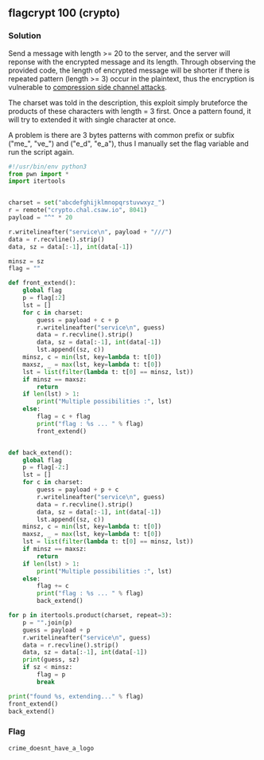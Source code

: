## flagcrypt 100 (crypto)

### Solution

Send a message with length >= 20 to the server, and the server will reponse with the encrypted message and its length.
Through observing the provided code, the length of encrypted message will be shorter if there is repeated pattern (length >= 3) occur in the plaintext, thus the encryption is vulnerable to [compression side channel attacks](https://www.sjoerdlangkemper.nl/2016/08/23/compression-side-channel-attacks/).

The charset was told in the description, this exploit simply bruteforce the products of these characters with length = 3 first. Once a pattern found, it will try to extended it with single character at once.

A problem is there are 3 bytes patterns with common prefix or subfix ("me_", "ve_") and ("e\_d", "e\_a"), thus I manually set the flag variable and run the script again.

```python
#!/usr/bin/env python3
from pwn import *
import itertools


charset = set("abcdefghijklmnopqrstuvwxyz_")
r = remote("crypto.chal.csaw.io", 8041)
payload = "^" * 20

r.writelineafter("service\n", payload + "///")
data = r.recvline().strip()
data, sz = data[:-1], int(data[-1])

minsz = sz
flag = ""

def front_extend():
    global flag
    p = flag[:2]
    lst = []
    for c in charset:
        guess = payload + c + p
        r.writelineafter("service\n", guess)
        data = r.recvline().strip()
        data, sz = data[:-1], int(data[-1])
        lst.append((sz, c))
    minsz, c = min(lst, key=lambda t: t[0])
    maxsz, _ = max(lst, key=lambda t: t[0])
    lst = list(filter(lambda t: t[0] == minsz, lst))
    if minsz == maxsz:
        return
    if len(lst) > 1:
        print("Multiple possibilities :", lst)
    else:
        flag = c + flag
        print("flag : %s ... " % flag)
        front_extend()


def back_extend():
    global flag
    p = flag[-2:]
    lst = []
    for c in charset:
        guess = payload + p + c
        r.writelineafter("service\n", guess)
        data = r.recvline().strip()
        data, sz = data[:-1], int(data[-1])
        lst.append((sz, c))
    minsz, c = min(lst, key=lambda t: t[0])
    maxsz, _ = max(lst, key=lambda t: t[0])
    lst = list(filter(lambda t: t[0] == minsz, lst))
    if minsz == maxsz:
        return
    if len(lst) > 1:
        print("Multiple possibilities :", lst)
    else:
        flag += c
        print("flag : %s ... " % flag)
        back_extend()

for p in itertools.product(charset, repeat=3):
    p = "".join(p)
    guess = payload + p
    r.writelineafter("service\n", guess)
    data = r.recvline().strip()
    data, sz = data[:-1], int(data[-1])
    print(guess, sz)
    if sz < minsz:
        flag = p
        break

print("found %s, extending..." % flag)
front_extend()
back_extend()
```

### Flag

```
crime_doesnt_have_a_logo
```
